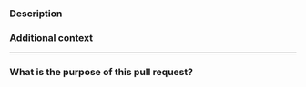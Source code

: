 <!-- PR_BADGES_START -->
<!-- PR_BADGES_NED -->

### Description

<!-- Please insert your description here and provide especially info about the "what" this PR is solving -->

### Additional context

<!-- e.g. is there anything you'd like reviewers to focus on? -->

---

### What is the purpose of this pull request?

<!-- e.g. Bug fix, New Feature, Documentation update, Others -->
